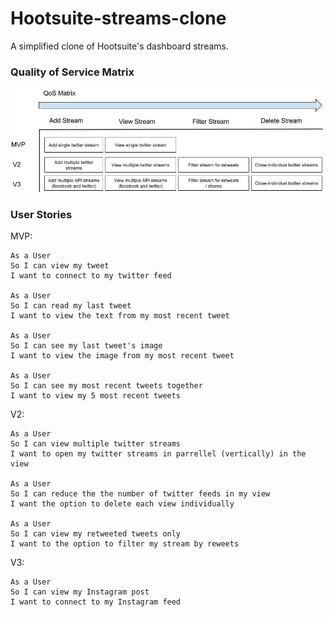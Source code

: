 # Hootsuite-streams-clone

A simplified clone of Hootsuite's dashboard streams.

### Quality of Service Matrix

![QoS Matrix](hootsuite_stream_QoSV2.jpg)

### User Stories

MVP:

```
As a User
So I can view my tweet
I want to connect to my twitter feed

As a User
So I can read my last tweet 
I want to view the text from my most recent tweet

As a User
So I can see my last tweet's image
I want to view the image from my most recent tweet

As a User
So I can see my most recent tweets together
I want to view my 5 most recent tweets
```

V2:


```
As a User
So I can view multiple twitter streams
I want to open my twitter streams in parrellel (vertically) in the view

As a User
So I can reduce the the number of twitter feeds in my view
I want the option to delete each view individually

As a User
So I can view my retweeted tweets only
I want to the option to filter my stream by reweets  
```

V3:

```
As a User
So I can view my Instagram post 
I want to connect to my Instagram feed 
```
